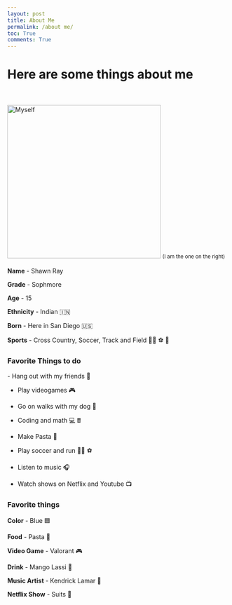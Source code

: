 ```yaml
---
layout: post
title: About Me
permalink: /about me/
toc: True
comments: True
---
```


<h1><strong>Here are some things about me</strong></h1>
<br>
<br>
<img src="{{site.baseurl}}/images/IMG_9642.jpg" alt="Myself" width="350" height="350">
         <small> (I am the one on the right)</small>
<br>
<br>
<strong>Name</strong> - Shawn Ray

<strong>Grade</strong> - Sophmore

<strong>Age</strong> - 15

<strong>Ethnicity</strong> - Indian 🇮🇳

<strong>Born</strong> - Here in San Diego 🇺🇸

<strong>Sports</strong> - Cross Country, Soccer, Track and Field 🏃‍♂️ ⚽ 👟

<h3><strong>Favorite Things to do</strong></h3>
- Hang out with my friends 🎉

- Play videogames 🎮

- Go on walks with my dog 🐶

- Coding and math 💻 🖩

- Make Pasta 🍝

- Play soccer and run 🏃‍♂️ ⚽

- Listen to music 🎧

- Watch shows on Netflix and Youtube 📺

<h3><strong>Favorite things</strong></h3>

<strong>Color</strong> - Blue 🟦

<strong>Food</strong> - Pasta 🍝

<strong>Video Game</strong> - Valorant 🎮

<strong>Drink</strong> - Mango Lassi 🥭

<strong>Music Artist</strong> - Kendrick Lamar 🎤

<strong>Netflix Show</strong> - Suits 💼
